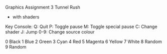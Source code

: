 Graphics Assignment 3
Tunnel Rush
- with shaders

Key Console:
    Q: Quit
    P: Toggle pause
    M: Toggle special pause
    C: Change shader
    J: Jump
    0-9: Change source colour

0 Black
1 Blue
2 Green
3 Cyan
4 Red
5 Magenta
6 Yellow
7 White
8 Random
9 Random
